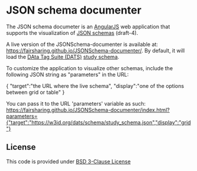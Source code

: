 # JSON schema documenter

The JSON schema documeter is an [AngularJS](https://angularjs.org/) web application that supports the visualization of [JSON schemas](https://json-schema.org/) (draft-4).

A live version of the JSONSchema-documenter is available at: https://fairsharing.github.io/JSONSchema-documenter/. By default, it will load the [DAta Tag Suite (DATS)](https://github.com/datatagsuite) [study schema](https://w3id.org/dats/schema/study_schema.json).

To customize the application to visualize other schemas, include the following JSON string as "parameters" in the URL:

{
    "target":"the URL where the live schema",
    "display":"one of the options between grid or table"
}

You can pass it to the URL 'parameters' variable as such:
https://fairsharing.github.io/JSONSchema-documenter/index.html?parameters={"target":"https://w3id.org/dats/schema/study_schema.json","display":"grid"}


## License

This code is provided under [BSD 3-Clause License](https://github.com/FAIRsharing/JSONSchema-documenter/blob/master/LICENSE)
